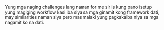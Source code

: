 Yung mga naging challenges lang naman for me sir is kung pano isetup yung magiging workflow kasi iba siya sa mga ginamit kong framework dati, may similarities naman siya pero mas malaki yung pagkakaiba niya sa mga nagamit ko na dati.